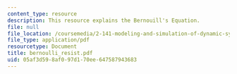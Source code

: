 ```yaml
---
content_type: resource
description: This resource explains the Bernouill's Equation.
file: null
file_location: /coursemedia/2-141-modeling-and-simulation-of-dynamic-systems-fall-2006/05af3d598af097d170ee647587943683_bernoulli_resist.pdf
file_type: application/pdf
resourcetype: Document
title: bernoulli_resist.pdf
uid: 05af3d59-8af0-97d1-70ee-647587943683
---
```

